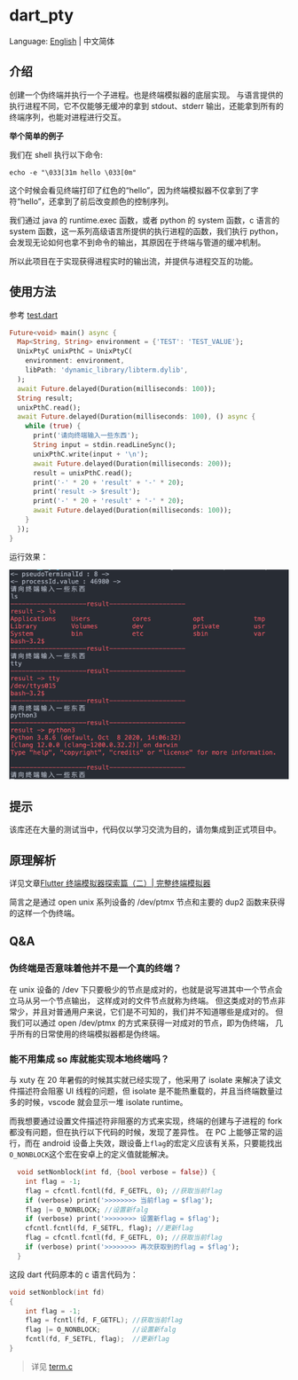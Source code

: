 # dart_pty

Language: [English](README-EN.md) | 中文简体

## 介绍

创建一个伪终端并执行一个子进程。也是终端模拟器的底层实现。
与语言提供的执行进程不同，它不仅能够无缓冲的拿到 stdout、stderr 输出，还能拿到所有的终端序列，也能对进程进行交互。

**举个简单的例子**

我们在 shell 执行以下命令:
```shell
echo -e "\033[31m hello \033[0m"
```
这个时候会看见终端打印了红色的“hello”，因为终端模拟器不仅拿到了字符“hello”，还拿到了前后改变颜色的控制序列。

我们通过 java 的 runtime.exec 函数，或者 python 的 system 函数，c 语言的 system 函数，这一系列高级语言所提供的执行进程的函数，我们执行 python，会发现无论如何也拿不到命令的输出，其原因在于终端与管道的缓冲机制。

所以此项目在于实现获得进程实时的输出流，并提供与进程交互的功能。
## 使用方法
参考 [test.dart](test/test.dart)
```dart
Future<void> main() async {
  Map<String, String> environment = {'TEST': 'TEST_VALUE'};
  UnixPtyC unixPthC = UnixPtyC(
    environment: environment,
    libPath: 'dynamic_library/libterm.dylib',
  );
  await Future.delayed(Duration(milliseconds: 100));
  String result;
  unixPthC.read();
  await Future.delayed(Duration(milliseconds: 100), () async {
    while (true) {
      print('请向终端输入一些东西');
      String input = stdin.readLineSync();
      unixPthC.write(input + '\n');
      await Future.delayed(Duration(milliseconds: 200));
      result = unixPthC.read();
      print('-' * 20 + 'result' + '-' * 20);
      print('result -> $result');
      print('-' * 20 + 'result' + '-' * 20);
      await Future.delayed(Duration(milliseconds: 100));
    }
  });
}
```
运行效果：

![截图](screencap/screencap.png)

## 提示
该库还在大量的测试当中，代码仅以学习交流为目的，请勿集成到正式项目中。

## 原理解析
详见文章[Flutter 终端模拟器探索篇（二）| 完整终端模拟器](https://juejin.cn/post/6844904082155503629)

简言之是通过 open unix 系列设备的 /dev/ptmx 节点和主要的 dup2 函数来获得的这样一个伪终端。
## Q&A
### 伪终端是否意味着他并不是一个真的终端？

在 unix 设备的 /dev 下只要极少的节点是成对的，也就是说写进其中一个节点会立马从另一个节点输出，
这样成对的文件节点就称为终端。
但这类成对的节点非常少，并且对普通用户来说，它们是不可知的，我们并不知道哪些是成对的。
但我们可以通过 open /dev/ptmx 的方式来获得一对成对的节点，即为伪终端，
几乎所有的日常使用的终端模拟器都是伪终端。

### 能不用集成 so 库就能实现本地终端吗？

与 xuty 在 20 年暑假的时候其实就已经实现了，他采用了 isolate 来解决了读文件描述符会阻塞 UI 线程的问题，但 isolate 是不能热重载的，并且当终端数量过多的时候，vscode 就会显示一堆 isolate runtime。

而我想要通过设置文件描述符非阻塞的方式来实现，终端的创建与子进程的 fork 都没有问题，但在执行以下代码的时候，发现了差异性。
在 PC 上能够正常的运行，而在 android 设备上失效，跟设备上`flag`的宏定义应该有关系，只要能找出`O_NONBLOCK`这个宏在安卓上的定义值就能解决。

```dart
  void setNonblock(int fd, {bool verbose = false}) {
    int flag = -1;
    flag = cfcntl.fcntl(fd, F_GETFL, 0); //获取当前flag
    if (verbose) print('>>>>>>>> 当前flag = $flag');
    flag |= O_NONBLOCK; //设置新falg
    if (verbose) print('>>>>>>>> 设置新flag = $flag');
    cfcntl.fcntl(fd, F_SETFL, flag); //更新flag
    flag = cfcntl.fcntl(fd, F_GETFL, 0); //获取当前flag
    if (verbose) print('>>>>>>>> 再次获取到的flag = $flag');
  }
```

这段 dart 代码原本的 c 语言代码为：

```c
void setNonblock(int fd)
{
    int flag = -1;
    flag = fcntl(fd, F_GETFL); //获取当前flag
    flag |= O_NONBLOCK;        //设置新falg
    fcntl(fd, F_SETFL, flag);  //更新flag
}
```

> 详见 [term.c](c_resource/termare/src/term.c)